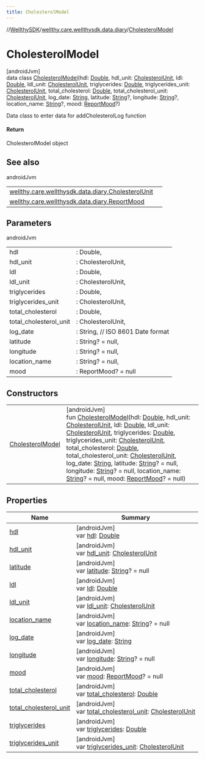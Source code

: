 ```yaml
---
title: CholesterolModel
---
```

//[WellthySDK](../../../index.html)/[wellthy.care.wellthysdk.data.diary](../index.html)/[CholesterolModel](index.html)



# CholesterolModel



[androidJvm]\
data class [CholesterolModel](index.html)(hdl: [Double](https://kotlinlang.org/api/latest/jvm/stdlib/kotlin/-double/index.html), hdl_unit: [CholesterolUnit](../-cholesterol-unit/index.html), ldl: [Double](https://kotlinlang.org/api/latest/jvm/stdlib/kotlin/-double/index.html), ldl_unit: [CholesterolUnit](../-cholesterol-unit/index.html), triglycerides: [Double](https://kotlinlang.org/api/latest/jvm/stdlib/kotlin/-double/index.html), triglycerides_unit: [CholesterolUnit](../-cholesterol-unit/index.html), total_cholesterol: [Double](https://kotlinlang.org/api/latest/jvm/stdlib/kotlin/-double/index.html), total_cholesterol_unit: [CholesterolUnit](../-cholesterol-unit/index.html), log_date: [String](https://kotlinlang.org/api/latest/jvm/stdlib/kotlin/-string/index.html), latitude: [String](https://kotlinlang.org/api/latest/jvm/stdlib/kotlin/-string/index.html)?, longitude: [String](https://kotlinlang.org/api/latest/jvm/stdlib/kotlin/-string/index.html)?, location_name: [String](https://kotlinlang.org/api/latest/jvm/stdlib/kotlin/-string/index.html)?, mood: [ReportMood](../-report-mood/index.html)?)

Data class to enter data for addCholesterolLog function



#### Return



CholesterolModel object



## See also


androidJvm

| | |
|---|---|
| [wellthy.care.wellthysdk.data.diary.CholesterolUnit](../-cholesterol-unit/index.html) |  |
| [wellthy.care.wellthysdk.data.diary.ReportMood](../-report-mood/index.html) |  |



## Parameters


androidJvm

| | |
|---|---|
| hdl | : Double, |
| hdl_unit | : CholesterolUnit, |
| ldl | : Double, |
| ldl_unit | : CholesterolUnit, |
| triglycerides | : Double, |
| triglycerides_unit | : CholesterolUnit, |
| total_cholesterol | : Double, |
| total_cholesterol_unit | : CholesterolUnit, |
| log_date | : String, // ISO 8601 Date format |
| latitude | : String? = null, |
| longitude | : String? = null, |
| location_name | : String? = null, |
| mood | : ReportMood? = null |



## Constructors


| | |
|---|---|
| [CholesterolModel](-cholesterol-model.html) | [androidJvm]<br>fun [CholesterolModel](-cholesterol-model.html)(hdl: [Double](https://kotlinlang.org/api/latest/jvm/stdlib/kotlin/-double/index.html), hdl_unit: [CholesterolUnit](../-cholesterol-unit/index.html), ldl: [Double](https://kotlinlang.org/api/latest/jvm/stdlib/kotlin/-double/index.html), ldl_unit: [CholesterolUnit](../-cholesterol-unit/index.html), triglycerides: [Double](https://kotlinlang.org/api/latest/jvm/stdlib/kotlin/-double/index.html), triglycerides_unit: [CholesterolUnit](../-cholesterol-unit/index.html), total_cholesterol: [Double](https://kotlinlang.org/api/latest/jvm/stdlib/kotlin/-double/index.html), total_cholesterol_unit: [CholesterolUnit](../-cholesterol-unit/index.html), log_date: [String](https://kotlinlang.org/api/latest/jvm/stdlib/kotlin/-string/index.html), latitude: [String](https://kotlinlang.org/api/latest/jvm/stdlib/kotlin/-string/index.html)? = null, longitude: [String](https://kotlinlang.org/api/latest/jvm/stdlib/kotlin/-string/index.html)? = null, location_name: [String](https://kotlinlang.org/api/latest/jvm/stdlib/kotlin/-string/index.html)? = null, mood: [ReportMood](../-report-mood/index.html)? = null) |


## Properties


| Name | Summary |
|---|---|
| [hdl](hdl.html) | [androidJvm]<br>var [hdl](hdl.html): [Double](https://kotlinlang.org/api/latest/jvm/stdlib/kotlin/-double/index.html) |
| [hdl_unit](hdl_unit.html) | [androidJvm]<br>var [hdl_unit](hdl_unit.html): [CholesterolUnit](../-cholesterol-unit/index.html) |
| [latitude](latitude.html) | [androidJvm]<br>var [latitude](latitude.html): [String](https://kotlinlang.org/api/latest/jvm/stdlib/kotlin/-string/index.html)? = null |
| [ldl](ldl.html) | [androidJvm]<br>var [ldl](ldl.html): [Double](https://kotlinlang.org/api/latest/jvm/stdlib/kotlin/-double/index.html) |
| [ldl_unit](ldl_unit.html) | [androidJvm]<br>var [ldl_unit](ldl_unit.html): [CholesterolUnit](../-cholesterol-unit/index.html) |
| [location_name](location_name.html) | [androidJvm]<br>var [location_name](location_name.html): [String](https://kotlinlang.org/api/latest/jvm/stdlib/kotlin/-string/index.html)? = null |
| [log_date](log_date.html) | [androidJvm]<br>var [log_date](log_date.html): [String](https://kotlinlang.org/api/latest/jvm/stdlib/kotlin/-string/index.html) |
| [longitude](longitude.html) | [androidJvm]<br>var [longitude](longitude.html): [String](https://kotlinlang.org/api/latest/jvm/stdlib/kotlin/-string/index.html)? = null |
| [mood](mood.html) | [androidJvm]<br>var [mood](mood.html): [ReportMood](../-report-mood/index.html)? = null |
| [total_cholesterol](total_cholesterol.html) | [androidJvm]<br>var [total_cholesterol](total_cholesterol.html): [Double](https://kotlinlang.org/api/latest/jvm/stdlib/kotlin/-double/index.html) |
| [total_cholesterol_unit](total_cholesterol_unit.html) | [androidJvm]<br>var [total_cholesterol_unit](total_cholesterol_unit.html): [CholesterolUnit](../-cholesterol-unit/index.html) |
| [triglycerides](triglycerides.html) | [androidJvm]<br>var [triglycerides](triglycerides.html): [Double](https://kotlinlang.org/api/latest/jvm/stdlib/kotlin/-double/index.html) |
| [triglycerides_unit](triglycerides_unit.html) | [androidJvm]<br>var [triglycerides_unit](triglycerides_unit.html): [CholesterolUnit](../-cholesterol-unit/index.html) |

